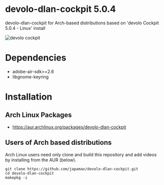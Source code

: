 # devolo-dlan-cockpit 5.0.4
devolo-dlan-cockpit for Arch-based distributions based on 'devolo Cockpit 5.0.4 - Linux' install

![devolo cockpit](https://www.devolo.com/fileadmin/_processed_/7/f/csm_Cockpit_triple_DE_Schnitt_600x400_52409e390e.jpg)


# Dependencies
* adobe-air-sdk>=2.6 
* libgnome-keyring

# Installation
## Arch Linux Packages
* https://aur.archlinux.org/packages/devolo-dlan-cockpit

## Users of Arch based distributions
Arch Linux users  need only clone and build this repository and add videos by installing from the AUR (below).

```
git clone https://github.com/japamax/devolo-dlan-cockpit.git
cd devolo-dlan-cockpit
makepkg -i
```
